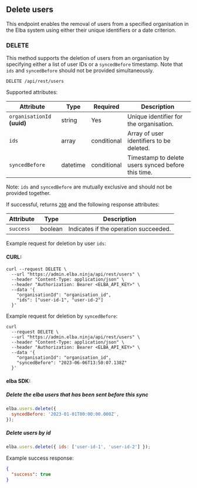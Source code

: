 ## Delete users

This endpoint enables the removal of users from a specified organisation in the Elba system using either their unique identifiers or a date criterion.

### DELETE

This method supports the deletion of users from an organisation by specifying either a list of user IDs or a `syncedBefore` timestamp. Note that `ids` and `syncedBefore` should not be provided simultaneously.

```
DELETE /api/rest/users
```

Supported attributes:

| Attribute                   | Type     | Required    | Description                                        |
| --------------------------- | -------- | ----------- | -------------------------------------------------- |
| `organisationId` **(uuid)** | string   | Yes         | Unique identifier for the organisation.            |
| `ids`                       | array    | conditional | Array of user identifiers to be deleted.           |
| `syncedBefore`              | datetime | conditional | Timestamp to delete users synced before this time. |

Note: `ids` and `syncedBefore` are mutually exclusive and should not be provided together.

If successful, returns [`200`](rest/index.md#status-codes) and the following response attributes:

| Attribute | Type    | Description                           |
| --------- | ------- | ------------------------------------- |
| `success` | boolean | Indicates if the operation succeeded. |

Example request for deletion by user `ids`:

#### CURL:

```shell
curl --request DELETE \
  --url "https://admin.elba.ninja/api/rest/users" \
  --header "Content-Type: application/json" \
  --header "Authorization: Bearer <ELBA_API_KEY>" \
  --data '{
    "organisationId": "organisation_id",
    "ids": ["user-id-1", "user-id-2"]
  }'
```

Example request for deletion by `syncedBefore`:

```shell
curl
  --request DELETE \
  --url "https://admin.elba.ninja/api/rest/users" \
  --header "Content-Type: application/json" \
  --header "Authorization: Bearer <ELBA_API_KEY>" \
  --data '{
    "organisationId": "organisation_id",
    "syncedBefore": "2023-06-06T13:50:07.138Z"
  }'
```

#### elba SDK:

##### Delete the elba users that has been sent before this sync

```javascript
elba.users.delete({
  syncedBefore: '2023-01-01T00:00:00.000Z',
});
```

##### Delete users by id

```javascript
elba.users.delete({ ids: ['user-id-1', 'user-id-2'] });
```

Example success response:

```json
{
  "success": true
}
```
